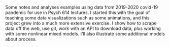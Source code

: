 Some notes and analyses examples using data from 2019-2020 covid-19 pandemic for use in Psych 614 lectures. I started this with the goal of teaching some data visualizations such as some animations, and this project grew into a much more extensive exercise. I show how to scrape data off the web, use git, work with an API to download data, plus working with some nonlinear mixed models. I'll also illustrate some additional models about process.
